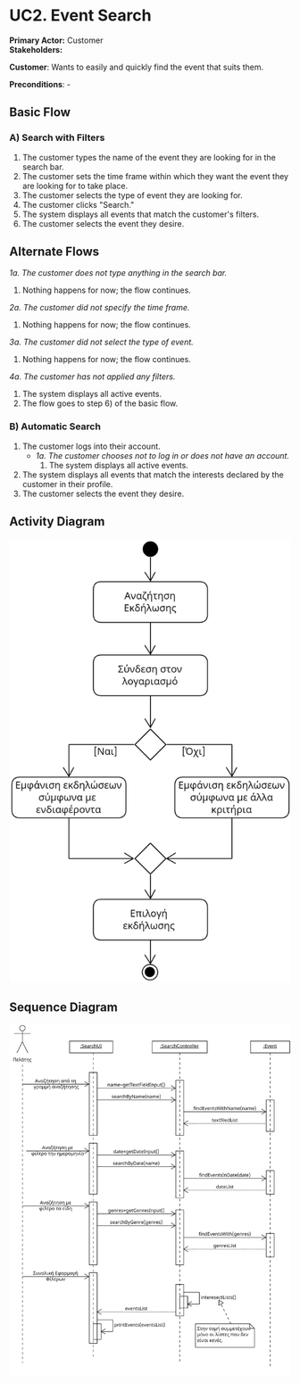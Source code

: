 # UC2. Event Search

**Primary Actor:** Customer  
**Stakeholders:**  

**Customer**: Wants to easily and quickly find the event that suits them.  

**Preconditions**: -

## Basic Flow
### A) Search with Filters
1) The customer types the name of the event they are looking for in the search bar.
2) The customer sets the time frame within which they want the event they are looking for to take place.
3) The customer selects the type of event they are looking for.
4) The customer clicks "Search."
5) The system displays all events that match the customer's filters.
6) The customer selects the event they desire.
   
## Alternate Flows
*1a. The customer does not type anything in the search bar.*  
   1. Nothing happens for now; the flow continues.

*2a. The customer did not specify the time frame.*
   1. Nothing happens for now; the flow continues.
   
*3a. The customer did not select the type of event.*
   1. Nothing happens for now; the flow continues.

*4a. The customer has not applied any filters.*
   1. The system displays all active events.
   2. The flow goes to step 6) of the basic flow.

### B) Automatic Search
1) The customer logs into their account.
    - *1a. The customer chooses not to log in or does not have an account.*  
        1. The system displays all active events.
2) The system displays all events that match the interests declared by the customer in their profile.
3) The customer selects the event they desire.

## Activity Diagram
![Event Search Activity Diagram](../uml/requirements/activity-event-search.png)

## Sequence Diagram
![Event Search Sequence Diagram](../uml/requirements/sequence-event-search.png)
